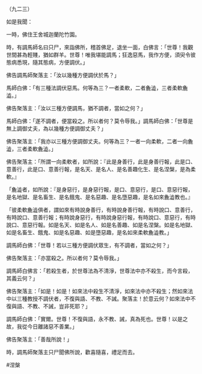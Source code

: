 （九二三）

如是我聞：

一時，佛住王舍城迦蘭陀竹園。

時，有調馬師名曰只尸，來詣佛所，稽首佛足，退坐一面，白佛言：「世尊！我觀世間甚為輕賤，猶如群羊。世尊！唯我堪能調馬；狂逸惡馬，我作方便，須臾令彼態病悉現，隨其態病，方便調伏。」

佛告調馬師聚落主：「汝以幾種方便調伏於馬？」

馬師白佛：「有三種法調伏惡馬。何等為三？一者柔軟，二者麁澁，三者柔軟麁澁。」

佛告聚落主：「汝以三種方便調馬，猶不調者，當如之何？」

馬師白佛：「遂不調者，便當殺之。所以者何？莫令辱我。」調馬師白佛：「世尊是無上調御丈夫，為以幾種方便調御丈夫？」

佛告聚落主：「我亦以三種方便調御丈夫。何等為三？一者一向柔軟，二者一向麁澁，三者柔軟麁澁。」

佛告聚落主：「所謂一向柔軟者，如所說：『此是身善行，此是身善行報，此是口、意善行，此是口、意善行報，是名天、是名人、是名善趣化生、是名涅槃，是為柔軟。』

「麁澁者，如所說：『是身惡行，是身惡行報，是口、意惡行，是口、意惡行報，是名地獄、是名畜生、是名餓鬼、是名惡趣、是名墮惡趣，是名如來麁澁教也。』

「彼柔軟麁澁俱者，謂如來有時說身善行，有時說身善行報，有時說口、意善行，有時說口、意善行報；有時說身惡行，有時說身惡行報，有時說口、意惡行，有時說口、意惡行報。如是名天、如是名人、如是名善趣、如是名涅槃。如是名地獄、如是名畜生、餓鬼、如是名惡趣、如是墮惡趣，是名如來柔軟麁澁教。」

調馬師白佛：「世尊！若以三種方便調伏眾生，有不調者，當如之何？」

佛告聚落主：「亦當殺之。所以者何？莫令辱我。」

調馬師白佛言：「若殺生者，於世尊法為不清淨，世尊法中亦不殺生，而今言殺，其義云何？」

佛告聚落主：「如是！如是！如來法中殺生不清淨，如來法中亦不殺生；然如來法中以三種教授不調伏者，不復與語、不教、不誡。聚落主！於意云何？如來法中不復與語、不教、不誡，豈非死耶？」

調馬師白佛：「實爾。世尊！不復與語，永不教、誡，真為死也。世尊！以是之故，我從今日離諸惡不善業。」

佛告聚落主：「善哉所說！」

時，調馬師聚落主只尸聞佛所說，歡喜隨喜，禮足而去。




#涅槃
